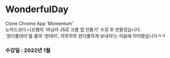 # WonderfulDay
Clone Chrome App 'Momentum'  
노마드코더 니꼬쌤의 '바닐라 JS로 크롬 앱 만들기' 수강 후 만들었습니다.  
'원더풀데이'를 줄여 '원데이', 하루하루 원더풀하게 보내자!는 마음에 지어봤습니다ㅋㅋ  

### 수강일 : 2022년 1월

